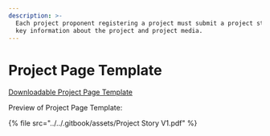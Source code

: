 ```yaml
---
description: >-
  Each project proponent registering a project must submit a project story with
  key information about the project and project media.
---
```


# Project Page Template

[Downloadable Project Page Template](https://docs.google.com/document/d/1V6A8MyRQy3UgZr5P3MQSOLWzZAfdOi3NqDUKug0wFsg/copy)

Preview of Project Page Template:&#x20;

{% file src="../../.gitbook/assets/Project Story V1.pdf" %}

